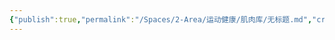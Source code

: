 ```yaml
---
{"publish":true,"permalink":"/Spaces/2-Area/运动健康/肌肉库/无标题.md","created":"2025-07-07T18:08:44.905+08:00","modified":"2025-07-09T00:23:33.057+08:00","cssclasses":""}
---
```


